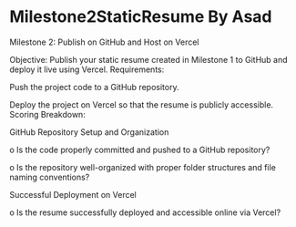 # Milestone2StaticResume By Asad
Milestone 2: Publish on GitHub and Host on Vercel 

Objective:
Publish your static resume created in Milestone 1 to GitHub and deploy it live using Vercel.
Requirements:

Push the project code to a GitHub repository.

Deploy the project on Vercel so that the resume is publicly accessible.
Scoring Breakdown:

GitHub Repository Setup and Organization

o Is the code properly committed and pushed to a GitHub repository?

o Is the repository well-organized with proper folder structures and file naming
conventions?

Successful Deployment on Vercel 

o Is the resume successfully deployed and accessible online via Vercel? 
